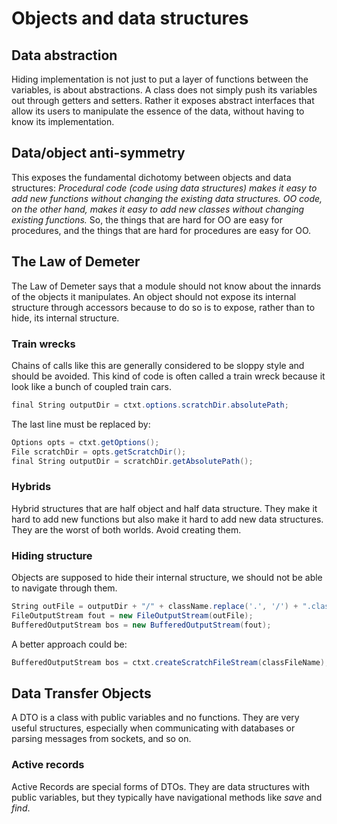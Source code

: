 # Objects and data structures

## Data abstraction
Hiding implementation is not just to put a layer of functions between the variables, is about abstractions. A class does not simply push its variables out through getters and setters. Rather it exposes abstract interfaces that allow its users to manipulate the essence of the data, without having to know its implementation.

## Data/object anti-symmetry
This exposes the fundamental dichotomy between objects and data structures:
_Procedural code (code using data structures) makes it easy to add new functions without changing the existing data structures. OO code, on the other hand, makes it easy to add new classes without changing existing functions._
So, the things that are hard for OO are easy for procedures, and the things that are hard for procedures are easy for OO.

## The Law of Demeter
The Law of Demeter says that a module should not know about the innards of the objects it manipulates. An object should not expose its internal structure through accessors because to do so is to expose, rather than to hide, its internal structure.

### Train wrecks
Chains of calls like this are generally considered to be sloppy style and should be avoided.
This kind of code is often called a train wreck because it look like a bunch of coupled train cars.
```C#
final String outputDir = ctxt.options.scratchDir.absolutePath;
```
The last line must be replaced by:
```C#
Options opts = ctxt.getOptions();
File scratchDir = opts.getScratchDir();
final String outputDir = scratchDir.getAbsolutePath();
```

### Hybrids
Hybrid structures that are half object and half data structure. They make it hard to add new functions but also make it hard to add new data structures. They are the worst of both worlds. Avoid creating them.

### Hiding structure
Objects are supposed to hide their internal structure, we should not be able to navigate through them.
```C#
String outFile = outputDir + "/" + className.replace('.', '/') + ".class";
FileOutputStream fout = new FileOutputStream(outFile);
BufferedOutputStream bos = new BufferedOutputStream(fout);
```
A better approach could be:
```C#
BufferedOutputStream bos = ctxt.createScratchFileStream(classFileName);
```

## Data Transfer Objects
A DTO is a class with public variables and no functions. They are very useful structures, especially when communicating with databases or parsing messages from sockets, and so on.

### Active records
Active Records are special forms of DTOs. They are data structures with public variables, but they typically have navigational methods like _save_ and _find_.
